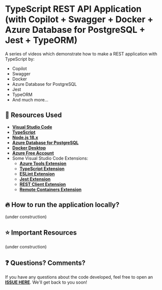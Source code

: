 # TypeScript REST API Application (with Copilot + Swagger + Docker + Azure Database for PostgreSQL + Jest + TypeORM)

A series of videos which demonstrate how to make a REST application with TypeScript by: 

* Copilot
* Swagger 
* Docker 
* Azure Database for PostgreSQL 
* Jest 
* TypeORM
* And much more...

## 🚀 Resources Used

- **[Visual Studio Code](https://code.visualstudio.com/?WT.mc_id=javascript-97470-gllemos)**
- **[TypeScript](https://www.typescriptlang.org/)**
- **[Node.js 18.x](https://nodejs.org/en/)**
- **[Azure Database for PostgreSQL](https://azure.microsoft.com/products/postgresql/?WT.mc_id=javascript-97470-gllemos)**
- **[Docker Desktop](https://www.docker.com/products/docker-desktop)**
- **[Azure Free Account](https://azure.microsoft.com/?WT.mc_id=javascript-97470-gllemos)**
- Some Visual Studio Code Extensions:
  - **[Azure Tools Extension](https://marketplace.visualstudio.com/items?itemName=ms-vscode.vscode-node-azure-pack&WT.mc_id=javascript-97470-gllemos)**
  - **[TypeScript Extension](https://marketplace.visualstudio.com/items?itemName=ms-vscode.vscode-typescript-next&WT.mc_id=javascript-97470-gllemos)**
  - **[ESLint Extension](https://marketplace.visualstudio.com/items?itemName=dbaeumer.vscode-eslint&WT.mc_id=javascript-97470-gllemos)**
  - **[Jest Extension](https://marketplace.visualstudio.com/items?itemName=Orta.vscode-jest&WT.mc_id=javascript-97470-gllemos)**
  - **[REST Client Extension](https://marketplace.visualstudio.com/items?itemName=humao.rest-client&WT.mc_id=javascript-97470-gllemos)**
  - **[Remote Containers Extension](https://marketplace.visualstudio.com/items?itemName=ms-vscode-remote.remote-containers)**

## 🔥 How to run the application locally?

(under construction)

## ⭐️ Important Resources

(under construction)

## ❓ Questions? Comments? 

If you have any questions about the code developed, feel free to open an **[ISSUE HERE](https://github.com/glaucia86/ts-rest-api-video/issues)**. We'll get back to you soon!

